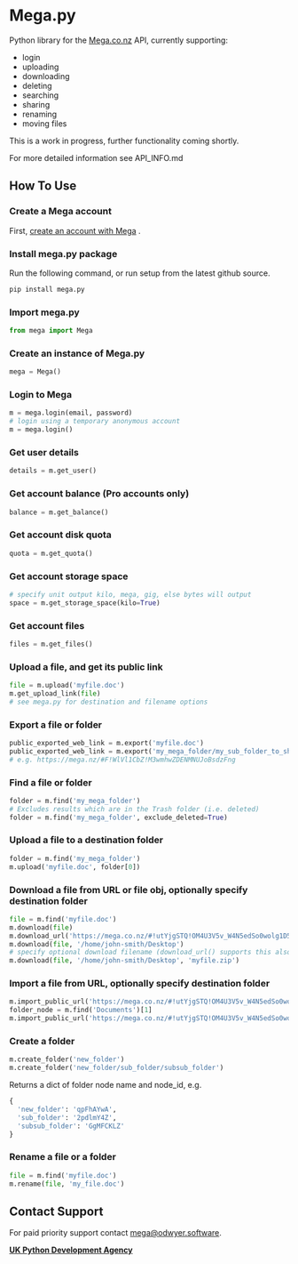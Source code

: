 Mega.py
=======

Python library for the [Mega.co.nz](https://mega.nz/aff=Zo6IxNaHw14)
API, currently supporting:

-   login
-   uploading
-   downloading
-   deleting
-   searching
-   sharing
-   renaming
-   moving files

This is a work in progress, further functionality coming shortly.

For more detailed information see API\_INFO.md

How To Use
----------

### Create a Mega account

First, [create an account with Mega](https://mega.nz/aff=Zo6IxNaHw14) .

### Install mega.py package

Run the following command, or run setup from the latest github source.

```python
pip install mega.py
```

### Import mega.py

```python
from mega import Mega
```

### Create an instance of Mega.py

```python
mega = Mega()
```

### Login to Mega

```python
m = mega.login(email, password)
# login using a temporary anonymous account
m = mega.login()
```

### Get user details

```python
details = m.get_user()
```

### Get account balance (Pro accounts only)

```python
balance = m.get_balance()
```

### Get account disk quota

```python
quota = m.get_quota()
```

### Get account storage space

```python
# specify unit output kilo, mega, gig, else bytes will output
space = m.get_storage_space(kilo=True)
```

### Get account files

```python
files = m.get_files()
```

### Upload a file, and get its public link

```python
file = m.upload('myfile.doc')
m.get_upload_link(file)
# see mega.py for destination and filename options
```

### Export a file or folder

```python
public_exported_web_link = m.export('myfile.doc')
public_exported_web_link = m.export('my_mega_folder/my_sub_folder_to_share')
# e.g. https://mega.nz/#F!WlVl1CbZ!M3wmhwZDENMNUJoBsdzFng
```

### Find a file or folder

```python
folder = m.find('my_mega_folder')
# Excludes results which are in the Trash folder (i.e. deleted)
folder = m.find('my_mega_folder', exclude_deleted=True)
```

### Upload a file to a destination folder

```python
folder = m.find('my_mega_folder')
m.upload('myfile.doc', folder[0])
```

### Download a file from URL or file obj, optionally specify destination folder

```python
file = m.find('myfile.doc')
m.download(file)
m.download_url('https://mega.co.nz/#!utYjgSTQ!OM4U3V5v_W4N5edSo0wolg1D5H0fwSrLD3oLnLuS9pc')
m.download(file, '/home/john-smith/Desktop')
# specify optional download filename (download_url() supports this also)
m.download(file, '/home/john-smith/Desktop', 'myfile.zip')
```

### Import a file from URL, optionally specify destination folder

```python
m.import_public_url('https://mega.co.nz/#!utYjgSTQ!OM4U3V5v_W4N5edSo0wolg1D5H0fwSrLD3oLnLuS9pc')
folder_node = m.find('Documents')[1]
m.import_public_url('https://mega.co.nz/#!utYjgSTQ!OM4U3V5v_W4N5edSo0wolg1D5H0fwSrLD3oLnLuS9pc', dest_node=folder_node)
```

### Create a folder

```python
m.create_folder('new_folder')
m.create_folder('new_folder/sub_folder/subsub_folder')
```

Returns a dict of folder node name and node\_id, e.g.

```python
{
  'new_folder': 'qpFhAYwA',
  'sub_folder': '2pdlmY4Z',
  'subsub_folder': 'GgMFCKLZ'
}
```

### Rename a file or a folder

```python
file = m.find('myfile.doc')
m.rename(file, 'my_file.doc')
```

## Contact Support

For paid priority support contact [mega@odwyer.software](mailto:mega@odwyer.software).

**[UK Python Development Agency](https://odwyer.software/)**
